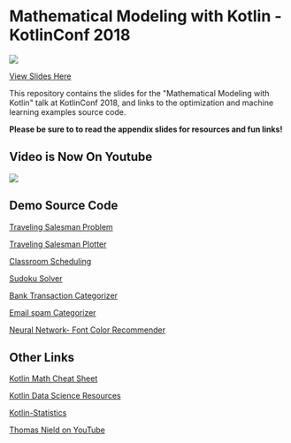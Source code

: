 # Mathematical Modeling with Kotlin - KotlinConf 2018

![](https://i.imgur.com/uvJSLd4.jpg)

[View Slides Here](https://github.com/thomasnield/kotlinconf-2018-mathematical-modeling/blob/master/kotlinconf_slides_2018.pdf)

This repository contains the slides for the "Mathematical Modeling with Kotlin" talk at KotlinConf 2018, and links to the optimization and machine learning examples source code.

**Please be sure to to read the appendix slides for resources and fun links!**

## Video is Now On Youtube

[![](https://img.youtube.com/vi/-zTqtEcnM7A/hqdefault.jpg)](https://youtu.be/-zTqtEcnM7A)

## Demo Source Code 

[Traveling Salesman Problem](https://github.com/thomasnield/traveling_salesman_demo)

[Traveling Salesman Plotter](https://github.com/thomasnield/traveling_salesman_plotter)

[Classroom Scheduling](https://github.com/thomasnield/optimized-scheduling-demo)

[Sudoku Solver](https://github.com/thomasnield/kotlin-sudoku-solver)

[Bank Transaction Categorizer](https://github.com/thomasnield/bayes_user_input_prediction)

[Email spam Categorizer](https://github.com/thomasnield/bayes_email_spam)

[Neural Network- Font Color Recommender](https://github.com/thomasnield/kotlin_simple_neural_network)


## Other Links

 [Kotlin Math Cheat Sheet](https://github.com/thomasnield/kotlin_math_cheatsheet/blob/master/README.md)
 
 [Kotlin Data Science Resources](https://github.com/thomasnield/kotlin-data-science-resources)
 
 [Kotlin-Statistics](https://github.com/thomasnield/kotlin-statistics)

 [Thomas Nield on YouTube](https://www.youtube.com/playlist?list=PLYDlqiU6gadsBEHh-N861iWcBzazs4sEU)
